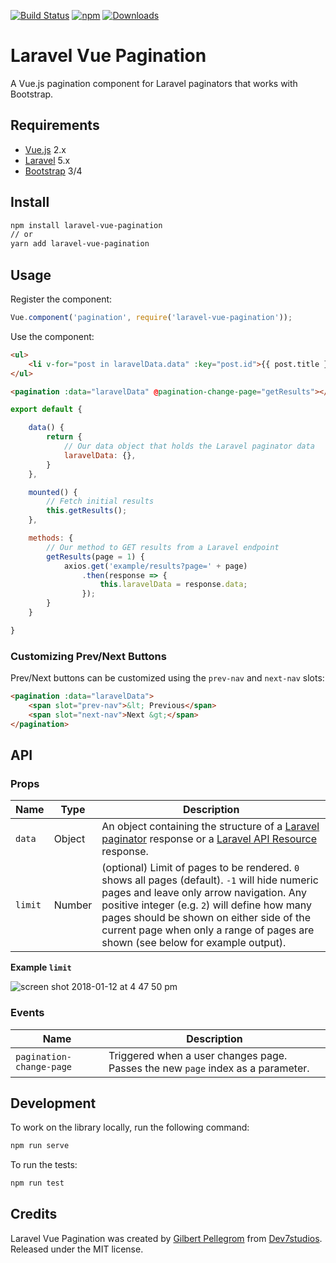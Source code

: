 [![Build Status](https://travis-ci.org/gilbitron/laravel-vue-pagination.svg?branch=master)](https://travis-ci.org/gilbitron/laravel-vue-pagination) [![npm](https://img.shields.io/npm/v/laravel-vue-pagination.svg)](https://www.npmjs.com/package/laravel-vue-pagination) [![Downloads](https://img.shields.io/npm/dt/laravel-vue-pagination.svg)](https://www.npmjs.com/package/laravel-vue-pagination)

# Laravel Vue Pagination
A Vue.js pagination component for Laravel paginators that works with Bootstrap.

## Requirements

* [Vue.js](https://vuejs.org/) 2.x
* [Laravel](http://laravel.com/docs/) 5.x
* [Bootstrap](http://getbootstrap.com/) 3/4

## Install

```bash
npm install laravel-vue-pagination
// or
yarn add laravel-vue-pagination
```

## Usage

Register the component:

```javascript
Vue.component('pagination', require('laravel-vue-pagination'));
```

Use the component:

```html
<ul>
    <li v-for="post in laravelData.data" :key="post.id">{{ post.title }}</li>
</ul>

<pagination :data="laravelData" @pagination-change-page="getResults"></pagination>
```

```javascript
export default {

	data() {
		return {
			// Our data object that holds the Laravel paginator data
			laravelData: {},
		}
	},

	mounted() {
		// Fetch initial results
		this.getResults();
	},

	methods: {
		// Our method to GET results from a Laravel endpoint
		getResults(page = 1) {
			axios.get('example/results?page=' + page)
				.then(response => {
					this.laravelData = response.data;
				});
		}
	}

}
```

### Customizing Prev/Next Buttons

Prev/Next buttons can be customized using the `prev-nav` and `next-nav` slots:

```html
<pagination :data="laravelData">
	<span slot="prev-nav">&lt; Previous</span>
	<span slot="next-nav">Next &gt;</span>
</pagination>
```

## API

### Props

| Name | Type | Description |
| --- | --- | --- |
| `data` | Object | An object containing the structure of a [Laravel paginator](https://laravel.com/docs/5.7/pagination) response or a [Laravel API Resource](https://laravel.com/docs/5.7/eloquent-resources) response. |
| `limit` | Number | (optional) Limit of pages to be rendered. `0` shows all pages (default). `-1` will hide numeric pages and leave only arrow navigation. Any positive integer (e.g. `2`) will define how many pages should be shown on either side of the current page when only a range of pages are shown (see below for example output). |

**Example `limit`**

![screen shot 2018-01-12 at 4 47 50 pm](https://user-images.githubusercontent.com/203882/34885624-8001513e-f7b8-11e7-9922-236e2b07caa0.png)

### Events

| Name | Description |
| --- | --- |
| `pagination-change-page` | Triggered when a user changes page. Passes the new `page` index as a parameter. |

## Development

To work on the library locally, run the following command:

```bash
npm run serve
```

To run the tests:

```bash
npm run test
```

## Credits

Laravel Vue Pagination was created by [Gilbert Pellegrom](https://gilbitron.me) from [Dev7studios](https://dev7studios.co). Released under the MIT license.
